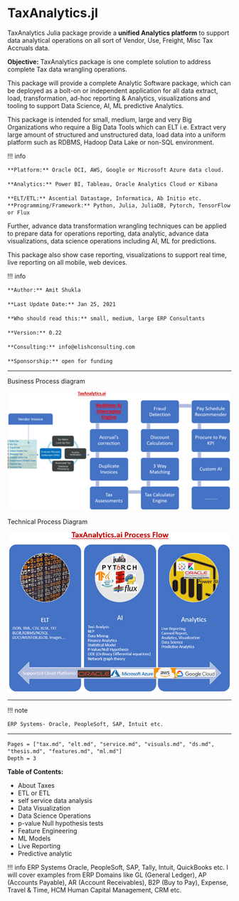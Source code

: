 # TaxAnalytics.jl

TaxAnalytics Julia package provide a **unified Analytics platform** to support data analytical operations on all sort of Vendor, Use, Freight, Misc Tax Accruals data.

**Objective:** TaxAnalytics package is one complete solution to address complete Tax data wrangling operations.

This package will provide a complete Analytic Software package, which can be deployed as a bolt-on or independent application for all data extract, load, transformation, ad-hoc reporting & Analytics, visualizations and tooling to support Data Science, AI, ML predictive Analytics.

This package is intended for small, medium, large and very Big Organizations who require a Big Data Tools which can ELT i.e. Extract very large amount of structured and unstructured data, load data into a uniform platform such as RDBMS, Hadoop Data Lake or non-SQL environment.

!!! info

    **Platform:** Oracle OCI, AWS, Google or Microsoft Azure data cloud.

    **Analytics:** Power BI, Tableau, Oracle Analytics Cloud or Kibana

    **ELT/ETL:** Ascential Datastage, Informatica, Ab Initio etc.
    **Programming/Framework:** Python, Julia, JuliaDB, Pytorch, TensorFlow or Flux


Further, advance data transformation wrangling techniques can be applied to prepare data for operations reporting, data analytic, advance data visualizations, data science operations including AI, ML for predictions.

This package also show case reporting, visualizations to support real time, live reporting on all mobile, web devices. 

!!! info

    **Author:** Amit Shukla

    **Last Update Date:** Jan 25, 2021

    **Who should read this:** small, medium, large ERP Consultants

    **Version:** 0.22

    **Consulting:** info@elishconsulting.com

    **Sponsorship:** open for funding

---

Business Process diagram

![Business Process Diagram](images/taxanalytics_business_process.png)

Technical Process Diagram

![Tech Process Diagram](images/taxanalytics_tech_process.png)

---

!!! note

    ERP Systems- Oracle, PeopleSoft, SAP, Intuit etc.

---

```@contents
Pages = ["tax.md", "elt.md", "service.md", "visuals.md", "ds.md", "thesis.md", "features.md", "ml.md"]
Depth = 3
```

**Table of Contents:**

- About Taxes
- ETL or ETL
- self service data analysis
- Data Visualization
- Data Science Operations
- p-value Null hypothesis tests
- Feature Engineering
- ML Models
- Live Reporting
- Predictive analytic

!!! info ERP Systems
    Oracle, PeopleSoft, SAP, Tally, Intuit, QuickBooks etc.
    I will cover examples from ERP Domains like GL (General Ledger), AP (Accounts Payable), AR (Account Receivables), B2P (Buy to Pay), Expense, Travel & Time, HCM Human Capital Management, CRM etc.
